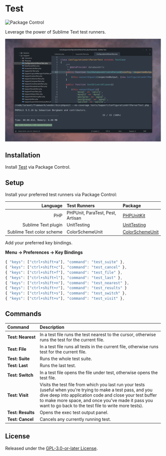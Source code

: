 # Test

![Package Control](https://img.shields.io/packagecontrol/dt/Test)

Leverage the power of Sublime Text test runners.

<img src="https://raw.githubusercontent.com/gerardroche/sublime-test/master/screenshot.png" width="585" alt="Screenshot">

## Installation

Install [Test](https://packagecontrol.io/packages/Test) via Package Control.

## Setup

Install your preferred test runners via Package Control:

| Language                                  | Test Runners                      | Package
| --------:                                 |:------------                      | :------
| PHP                                       | PHPUnit, ParaTest, Pest, Artisan  | [PHPUnitKit](https://packagecontrol.io/packages/PHPUnitKit)
| Sublime&nbsp;Text&nbsp;plugin             | UnitTesting                       | [UnitTesting](https://packagecontrol.io/packages/UnitTesting)
| Sublime&nbsp;Text&nbsp;color&nbsp;scheme  | ColorSchemeUnit                   | [ColorSchemeUnit](https://packagecontrol.io/packages/ColorSchemeUnit)

Add your preferred key bindings.

**Menu → Preferences → Key Bindings**

```js
{ "keys": ["ctrl+shift+a"], "command": "test_suite" },
{ "keys": ["ctrl+shift+c"], "command": "test_cancel" },
{ "keys": ["ctrl+shift+f"], "command": "test_file" },
{ "keys": ["ctrl+shift+l"], "command": "test_last" },
{ "keys": ["ctrl+shift+n"], "command": "test_nearest" },
{ "keys": ["ctrl+shift+r"], "command": "test_results" }
{ "keys": ["ctrl+shift+s"], "command": "test_switch" },
{ "keys": ["ctrl+shift+v"], "command": "test_visit" },
```

## Commands

Command                  | Description
:----------------------- | :----------
**Test:&nbsp;Nearest**   | In a test file runs the test nearest to the cursor, otherwise runs the test for the current file.
**Test:&nbsp;File**      | In a test file runs all tests in the current file, otherwise runs test for the current file.
**Test:&nbsp;Suite**     | Runs the whole test suite.
**Test:&nbsp;Last**      | Runs the last test.
**Test:&nbsp;Switch**    | In a test file opens the file under test, otherwise opens the test file.
**Test:&nbsp;Visit**     | Visits the test file from which you last run your tests (useful when you're trying to make a test pass, and you dive deep into application code and close your test buffer to make more space, and once you've made it pass you want to go back to the test file to write more tests).
**Test:&nbsp;Results**   | Opens the exec test output panel.
**Test:&nbsp;Cancel**    | Cancels any currently running test.

## License

Released under the [GPL-3.0-or-later License](LICENSE).
